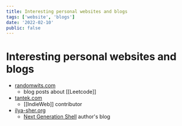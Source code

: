 ```yaml
---
title: Interesting personal websites and blogs
tags: ['website', 'blogs']
date: '2022-02-10'
public: false
---
```


# Interesting personal websites and blogs 

- [randomwits.com](https://randomwits.com)
  - blog posts about [[Leetcode]]
- [tantek.com](https://tantek.com)
  - [[IndieWeb]] contributor
- [ilya-sher.org](https://ilya-sher.org/)
  - [Next Generation Shell](https://ngs-lang.org) author's blog


